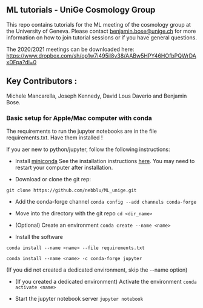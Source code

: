 ## ML tutorials - UniGe Cosmology Group

This repo contains tutorials for the ML meeting of the cosmology group at the University of Geneva. Please contact benjamin.bose@unige.ch for more information on how to join tutorial sessions or if you have general questions. 

The 2020/2021 meetings can be downloaded here: https://www.dropbox.com/sh/op1w7i495il8v38/AABw5HPY46HOfbPQWrDAxDFpa?dl=0 

## Key Contributors : 

Michele Mancarella, Joseph Kennedy, David Lous Daverio and Benjamin Bose. 

### Basic setup for Apple/Mac computer with conda

The requirements to run the jupyter notebooks are in the file requirements.txt. Have them installed ! 

If you aer new to python/jupyter, follow the following instructions:

* Install [miniconda](https://conda.io/en/latest/miniconda.html)
See the installation instructions [here](https://conda.io/projects/conda/en/latest/user-guide/install/).
You may need to restart your computer after installation.

* Download or clone the git rep: 
```
git clone https://github.com/nebblu/ML_unige.git
```

* Add the conda-forge channel 
```conda config --add channels conda-forge```

* Move into the directory with the git repo 
```cd <dir_name>```

* (Optional) Create an environment 
```conda create --name <name> ```

* Install the software 
 
```
conda install --name <name> --file requirements.txt 

conda install --name <name> -c conda-forge jupyter 
```
(If you did not created a dedicated environment, skip the --name option)

* (If you created a dedicated environment) Activate the environment 
```conda activate <name> ```

* Start the jupyter notebook server 
```jupyter notebook```
